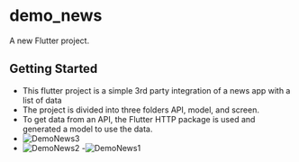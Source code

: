 # demo_news

A new Flutter project.

## Getting Started

  - This flutter project is a simple 3rd party integration of a news app with a list of data 
  - The project is divided into three folders API, model, and screen.
  - To get data from an API, the Flutter HTTP package is used and generated a model to use the data.
  - ![DemoNews3](https://user-images.githubusercontent.com/48064475/162213246-dda79c36-b51c-4f40-a1f5-4193a61ccb73.png)
  - ![DemoNews2](https://user-images.githubusercontent.com/48064475/162213231-a3d1c43b-efdd-4121-83fa-9d2c1fbb1d10.png)
  -![DemoNews1](https://user-images.githubusercontent.com/48064475/162213305-0ab4eafd-7e29-4bec-a6c7-cc6e7d1c94f3.png)

